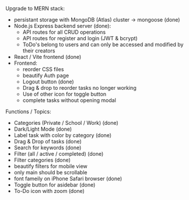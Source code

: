 Upgrade to MERN stack:

- persistant storage with MongoDB (Atlas) cluster -> mongoose (done)
- Node.js Express backend server (done):
  - API routes for all CRUD operations
  - API routes for register and login (JWT & bcrypt)
  - ToDo's belong to users and can only be accessed and modified by their creators
- React / Vite frontend (done)
- Frontend:
  - reorder CSS files
  - beautify Auth page
  - Logout button (done)
  - Drag & drop to reorder tasks no longer working
  - Use of other icon for toggle button
  - complete tasks without opening modal

Functions / Topics:

- Categories (Private / School / Work) (done)
- Dark/Light Mode (done)
- Label task with color by category (done)
- Drag & Drop of tasks (done)
- Search for keywords (done)
- Filter (all / active / completed) (done)
- Filter categories (done)
- beautify filters for mobile view
- only main should be scrollable
- font fameily on iPhone Safari browser (done)
- Toggle button for asidebar (done)
- To-Do icon with zoom (done)
